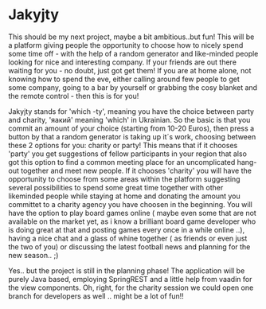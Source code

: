 # Jakyjty

This should be my next project, maybe a bit ambitious..but fun!
This will be a platform giving people the opportunity to choose how to nicely spend some time off - with the help of a random generator and like-minded people looking for nice and interesting company.
If your friends are out there waiting for you - no doubt, just got get them!
If you are at home alone, not knowing how to spend the eve, either calling around few people to get some company, going to a bar by yourself or grabbing the cosy blanket and the remote control - then this is for you!

Jakyjty stands for 'which -ty', meaning you have the choice between party and charity, 'яакий' meaning 'which' in Ukrainian.
So the basic is that you commit an amount of your choice (starting from 10-20 Euros), then press a button by that a random generator is taking up it´s work, choosing between these 2 options for you:
charity or party! 
This means that if it chooses 'party' you get suggestions of fellow participants in your region that also got this option to find a common meeting place for an uncomplicated hang-out together and meet new people.
If it chooses 'charity' you will have the opportunity to choose from some areas within the platform suggesting several possibilities to spend some great time together with other likeminded people while staying at home and donating the amount you committet to a charity agency you have choosen in the beginning. You will have the option to play board games online ( maybe even some that are not available on the market yet, as i know a brilliant board game developer who is doing great at that and posting games every once in a while online ..), having a nice chat and a glass of whine together ( as friends or even just the two of you) or discussing the latest football news and planning for the new season.. ;)

Yes.. but the project is still in the planning phase! The application will be purely Java based, employing SpringREST and a little help from vaadin for the view components. 
Oh, right, for the charity session we could open one branch for developers as well .. might be a lot of fun!!


